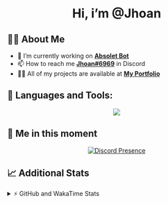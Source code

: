 <h1 align="center">Hi, i’m @Jhoan</h1>

## 🙋‍♂️ About Me

- 🔭 I’m currently working on **[Absolet Bot](https://strider.cloud)**
- 📫 How to reach me **[Jhoan#6969](https://jhoan.monster/)** in Discord
- 👨‍💻 All of my projects are available at **[My Portfolio](https://jhoan.monster)**

## 🚀 Languages and Tools:
<p align="center">
  <a href="https://skillicons.dev">
    <img src="https://skillicons.dev/icons?i=js,ts,html,css,bootstrap,nodejs,express,vscode,neovim,vim,atom,cloudflare,git,github,discord,bots,linux,mongodb,nginx,redis,wordpress,heroku&perline=11" />
  </a>
</p>
  
## 👤 Me in this moment
<p align="center">
    <a href="https://discord.com/users/612460795124776960" target="_blank" rel="nofollow">
        <img src="https://lanyard-profile-readme.vercel.app/api/612460795124776960?idleMessage=Probably%20coding%20Absolet..." alt="Discord Presence" align="center">
    </a>
</p>

## 📈 Additional Stats
<details>
    <summary>⚡ GitHub and WakaTime Stats</summary>
    <br/>

<!--START_SECTION:waka-->
![Code Time](http://img.shields.io/badge/Code%20Time-454%20hrs%204%20mins-blue)

**🐱 My GitHub Data** 

> 🏆 922 Contributions in the Year 2022
 > 
> 📦 168.0 kB Used in GitHub's Storage 
 > 
> 💼 Opted to Hire
 > 
> 📜 4 Public Repositories 
 > 
> 🔑 34 Private Repositories  
 > 
**I'm an Early 🐤** 

```text
🌞 Morning    83 commits     ██░░░░░░░░░░░░░░░░░░░░░░░   11.29% 
🌆 Daytime    336 commits    ███████████░░░░░░░░░░░░░░   45.71% 
🌃 Evening    287 commits    █████████░░░░░░░░░░░░░░░░   39.05% 
🌙 Night      29 commits     █░░░░░░░░░░░░░░░░░░░░░░░░   3.95%

```
📅 **I'm Most Productive on Monday** 

```text
Monday       135 commits    ████░░░░░░░░░░░░░░░░░░░░░   18.37% 
Tuesday      115 commits    ████░░░░░░░░░░░░░░░░░░░░░   15.65% 
Wednesday    130 commits    ████░░░░░░░░░░░░░░░░░░░░░   17.69% 
Thursday     75 commits     ██░░░░░░░░░░░░░░░░░░░░░░░   10.2% 
Friday       84 commits     ██░░░░░░░░░░░░░░░░░░░░░░░   11.43% 
Saturday     131 commits    ████░░░░░░░░░░░░░░░░░░░░░   17.82% 
Sunday       65 commits     ██░░░░░░░░░░░░░░░░░░░░░░░   8.84%

```


📊 **This Week I Spent My Time On** 

```text
⌚︎ Time Zone: America/Bogota

💬 Programming Languages: 
JavaScript               53 mins             ████████████████████████░   96.53% 
YAML                     1 min               ░░░░░░░░░░░░░░░░░░░░░░░░░   2.59% 
JSON                     0 secs              ░░░░░░░░░░░░░░░░░░░░░░░░░   0.88%

🔥 Editors: 
VS Code                  55 mins             █████████████████████████   100.0%

🐱‍💻 Projects: 
Absolet-Bot              55 mins             █████████████████████████   100.0%

💻 Operating System: 
Linux                    55 mins             █████████████████████████   100.0%

```

**I Mostly Code in JavaScript** 

```text
JavaScript               16 repos            ████████████████░░░░░░░░░   66.67% 
Java                     3 repos             ███░░░░░░░░░░░░░░░░░░░░░░   12.5% 
TypeScript               2 repos             ██░░░░░░░░░░░░░░░░░░░░░░░   8.33% 
Shell                    1 repo              █░░░░░░░░░░░░░░░░░░░░░░░░   4.17% 
CSS                      1 repo              █░░░░░░░░░░░░░░░░░░░░░░░░   4.17%

```



 Last Updated on 22/10/2022 10:16:29 UTC
<!--END_SECTION:waka-->
</details>
